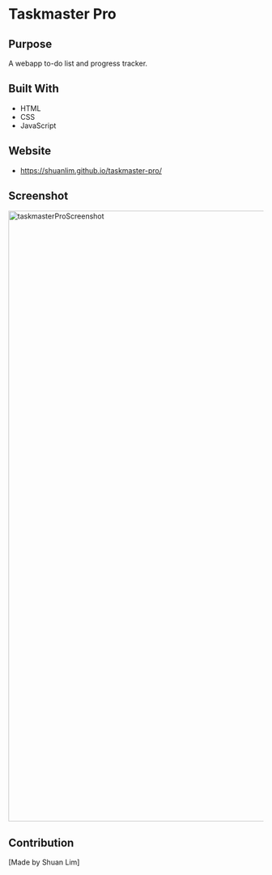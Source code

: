 # Taskmaster Pro

## Purpose

A webapp to-do list and progress tracker.

## Built With 
 
- HTML
- CSS
- JavaScript 

## Website

- https://shuanlim.github.io/taskmaster-pro/


## Screenshot

<img width="1207" alt="taskmasterProScreenshot" src="https://user-images.githubusercontent.com/79289373/156905575-cf0b620a-3567-4fec-93f7-0d259aa9d8a8.png">


## Contribution

[Made by Shuan Lim]
